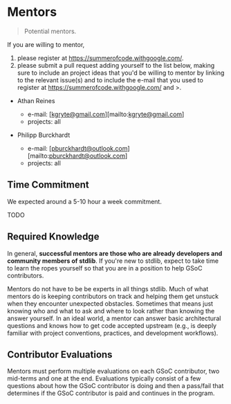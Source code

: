 <!--

@license CC-BY-SA-4.0

-->

# Mentors

> Potential mentors.

If you are willing to mentor,

1. please register at <https://summerofcode.withgoogle.com/>. 
1. please submit a pull request adding yourself to the list below, making sure to include an project ideas that you'd be willing to mentor by linking to the relevant issue(s) and to include the e-mail that you used to register at <https://summerofcode.withgoogle.com/> and >.

- Athan Reines

    - e-mail: [kgryte@gmail.com][mailto:kgryte@gmail.com]
    - projects: all
    
- Philipp Burckhardt

    - e-mail: [pburckhardt@outlook.com][mailto:pburckhardt@outlook.com]
    - projects: all

## Time Commitment

We expected around a 5-10 hour a week commitment.

TODO

## Required Knowledge

In general, **successful mentors are those who are already developers and community members of stdlib**. If you're new to stdlib, expect to take time to learn the ropes yourself so that you are in a position to help GSoC contributors.

Mentors do not have to be be experts in all things stdlib. Much of what mentors do is keeping contributors on track and helping them get unstuck when they encounter unexpected obstacles. Sometimes that means just knowing who and what to ask and where to look rather than knowing the answer yourself. In an ideal world, a mentor can answer basic architectural questions and knows how to get code accepted upstream (e.g., is deeply familiar with project conventions, practices, and development workflows).


## Contributor Evaluations

Mentors must perform multiple evaluations on each GSoC contributor, two mid-terms and one at the end. Evaluations typically consist of a few questions about how the GSoC contributor is doing and then a pass/fail that determines if the GSoC contributor is paid and continues in the program.

